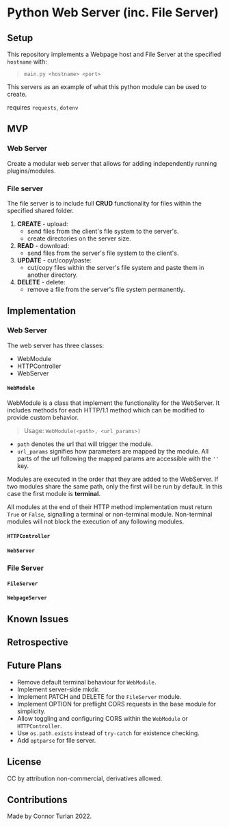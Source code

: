 # Python Web Server (inc. File Server)

## Setup

This repository implements a Webpage host and File Server at the specified `hostname` with:

> `main.py <hostname> <port>`

This servers as an example of what this python module can be used to create.

requires `requests`, `dotenv`

## MVP

### Web Server

Create a modular web server that allows for adding independently running plugins/modules.

### File server

The file server is to include full **CRUD** functionality for files within the specified shared folder.

1. **CREATE** - upload:
    - send files from the client's file system to the server's.
    - create directories on the server size.
2. **READ** - download:
    - send files from the server's file system to the client's.
3. **UPDATE** - cut/copy/paste:
    - cut/copy files within the server's file system and paste them in another directory.
4. **DELETE** - delete:
    - remove a file from the server's file system permanently.

## Implementation

### Web Server

The web server has three classes:

-   WebModule
-   HTTPController
-   WebServer

#### `WebModule`

WebModule is a class that implement the functionality for the WebServer. It includes methods for each HTTP/1.1 method which can be modified to provide custom behavior.

> Usage: `WebModule(<path>, <url_params>)`

-   `path` denotes the url that will trigger the module.
-   `url_params` signifies how parameters are mapped by the module. All parts of the url following the mapped params are accessible with the `''` key.

Modules are executed in the order that they are added to the WebServer. If two modules share the same path, only the first will be run by default. In this case the first module is **terminal**.

All modules at the end of their HTTP method implementation must return `True` or `False`, signalling a terminal or non-terminal module. Non-terminal modules will not block the execution of any following modules.

#### `HTTPController`

#### `WebServer`

### File Server

#### `FileServer`

#### `WebpageServer`

## Known Issues

## Retrospective

## Future Plans

-   Remove default terminal behaviour for `WebModule`.
-   Implement server-side mkdir.
-   Implement PATCH and DELETE for the `FileServer` module.
-   Implement OPTION for preflight CORS requests in the base module for simplicity.
-   Allow toggling and configuring CORS within the `WebModule` or `HTTPController`.
-   Use `os.path.exists` instead of `try-catch` for existence checking.
-   Add `optparse` for file server.

## License

CC by attribution non-commercial, derivatives allowed.

## Contributions

Made by Connor Turlan 2022.
